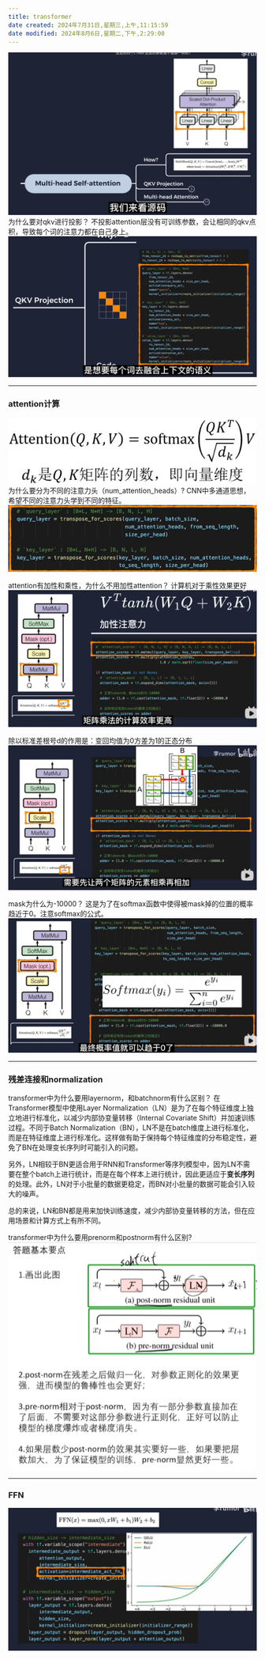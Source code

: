 ```yaml
---
title: transformer
date created: 2024年7月31日,星期三,上午,11:15:59
date modified: 2024年8月6日,星期二,下午,2:29:00
---
```

![](docs/01attachment/docs/Work/求职知识储备/transformer/IMG-2024-07-31-15-50.png)
为什么要对qkv进行投影？
不投影attention层没有可训练参数，会让相同的qkv点积，导致每个词的注意力都在自己身上。
![](docs/01attachment/docs/Work/求职知识储备/transformer/IMG-2024-07-31-15-50-1.png)

---

### attention计算

![](docs/01attachment/docs/Work/求职知识储备/transformer/IMG-2024-07-31-15-50-2.png)
为什么要分为不同的注意力头（num_attention_heads）?
CNN中多通道思想，希望不同的注意力头学到不同的特征。
![](docs/01attachment/docs/Work/求职知识储备/transformer/IMG-2024-07-31-15-50-3.png)

attention有加性和乘性，为什么不用加性attention？
计算机对于乘性效果更好
![](docs/01attachment/docs/Work/求职知识储备/transformer/IMG-2024-07-31-15-50-4.png)

除以标准差根号d的作用是：变回均值为0方差为1的正态分布
![](docs/01attachment/docs/Work/求职知识储备/transformer/IMG-2024-07-31-15-50-5.png)

mask为什么为-10000？
这是为了在softmax函数中使得被mask掉的位置的概率趋近于0。注意softmax的公式。
![](docs/01attachment/docs/Work/求职知识储备/transformer/IMG-2024-07-31-15-50-6.png)

---

### 残差连接和normalization

transformer中为什么要用layernorm，和batchnorm有什么区别？
在Transformer模型中使用Layer Normalization（LN）是为了在每个特征维度上独立地进行标准化，以减少内部协变量转移（Internal Covariate Shift）并加速训练过程。不同于Batch Normalization（BN），LN不是在batch维度上进行标准化，而是在特征维度上进行标准化。这样做有助于保持每个特征维度的分布稳定性，避免了BN在处理变长序列时可能引入的问题。

另外，LN相较于BN更适合用于RNN和Transformer等序列模型中，因为LN不需要在整个batch上进行统计，而是在每个样本上进行统计，因此更适应于**变长序列**的处理。此外，LN对于小批量的数据更稳定，而BN对小批量的数据可能会引入较大的噪声。

总的来说，LN和BN都是用来加快训练速度，减少内部协变量转移的方法，但在应用场景和计算方式上有所不同。

transformer中为什么要用prenorm和postnorm有什么区别?
![](docs/01attachment/docs/Work/求职知识储备/transformer/IMG-2024-07-31-15-50-7.png)

---

### FFN

![](docs/01attachment/docs/Work/求职知识储备/transformer/IMG-2024-07-31-15-50-8.png)
